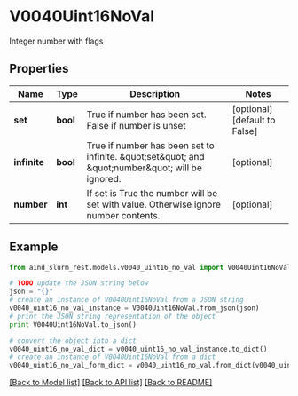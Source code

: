 # V0040Uint16NoVal

Integer number with flags

## Properties

Name | Type | Description | Notes
------------ | ------------- | ------------- | -------------
**set** | **bool** | True if number has been set. False if number is unset | [optional] [default to False]
**infinite** | **bool** | True if number has been set to infinite. \&quot;set\&quot; and \&quot;number\&quot; will be ignored. | [optional] 
**number** | **int** | If set is True the number will be set with value. Otherwise ignore number contents. | [optional] 

## Example

```python
from aind_slurm_rest.models.v0040_uint16_no_val import V0040Uint16NoVal

# TODO update the JSON string below
json = "{}"
# create an instance of V0040Uint16NoVal from a JSON string
v0040_uint16_no_val_instance = V0040Uint16NoVal.from_json(json)
# print the JSON string representation of the object
print V0040Uint16NoVal.to_json()

# convert the object into a dict
v0040_uint16_no_val_dict = v0040_uint16_no_val_instance.to_dict()
# create an instance of V0040Uint16NoVal from a dict
v0040_uint16_no_val_form_dict = v0040_uint16_no_val.from_dict(v0040_uint16_no_val_dict)
```
[[Back to Model list]](../README.md#documentation-for-models) [[Back to API list]](../README.md#documentation-for-api-endpoints) [[Back to README]](../README.md)


